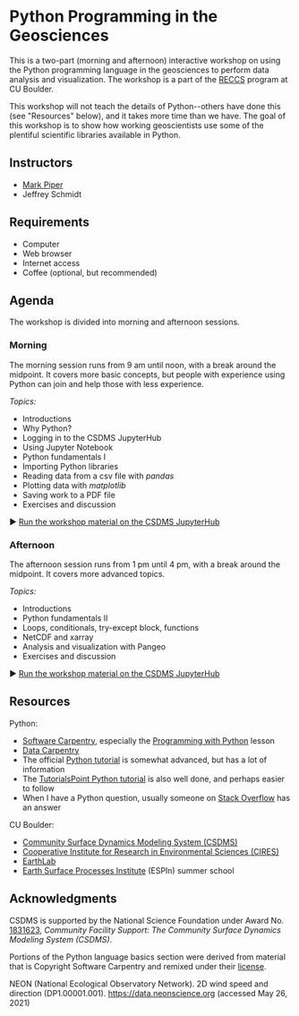 # Python Programming in the Geosciences

This is a two-part (morning and afternoon) interactive workshop
on using the Python programming language in the geosciences
to perform data analysis and visualization.
The workshop is a part of the [RECCS][reccs] program at CU Boulder.

This workshop will not teach the details of Python--others have done this (see "Resources" below),
and it takes more time than we have.
The goal of this workshop is to show how working geoscientists
use some of the plentiful scientific libraries available in Python.


## Instructors

* [Mark Piper](https://instaar.colorado.edu/people/mark-piper/)
* Jeffrey Schmidt


## Requirements

* Computer
* Web browser
* Internet access
* Coffee (optional, but recommended)


## Agenda

The workshop is divided into morning and afternoon sessions.

### Morning

The morning session runs from 9 am until noon,
with a break around the midpoint.
It covers more basic concepts,
but people with experience using Python
can join and help those with less experience.

*Topics:*

* Introductions
* Why Python?
* Logging in to the CSDMS JupyterHub
* Using Jupyter Notebook
* Python fundamentals I
* Importing Python libraries
* Reading data from a csv file with *pandas*
* Plotting data with *matplotlib*
* Saving work to a PDF file
* Exercises and discussion

:arrow_forward: [Run the workshop material on the CSDMS JupyterHub][nbgitpuller-link]

### Afternoon

The afternoon session runs from 1 pm until 4 pm,
with a break around the midpoint.
It covers more advanced topics.

*Topics:*

* Introductions
* Python fundamentals II
* Loops, conditionals, try-except block, functions
* NetCDF and xarray
* Analysis and visualization with Pangeo
* Exercises and discussion

:arrow_forward: [Run the workshop material on the CSDMS JupyterHub][nbgitpuller-link]


## Resources

Python:
* [Software Carpentry][swc], especially the [Programming with Python][swc-python] lesson
* [Data Carpentry][dc]
* The official [Python tutorial][python-tutorial] is somewhat advanced, but has a lot of information
* The [TutorialsPoint Python tutorial][tp-tutorial] is also well done, and perhaps easier to follow
* When I have a Python question, usually someone on [Stack Overflow][stack-overflow] has an answer

CU Boulder:
* [Community Surface Dynamics Modeling System (CSDMS)][csdms]
* [Cooperative Institute for Research in Environmental Sciences (CIRES)][cires]
* [EarthLab][earthlab]
* [Earth Surface Processes Institute][espin] (ESPIn) summer school


## Acknowledgments

CSDMS is supported by the National Science Foundation
under Award No. [1831623][csdms-award],
*Community Facility Support: The Community Surface Dynamics Modeling System (CSDMS)*.

Portions of the Python language basics section were derived
from material that is Copyright Software Carpentry
and remixed under their [license][swc-license].

NEON (National Ecological Observatory Network). 2D wind speed and direction
(DP1.00001.001). https://data.neonscience.org (accessed May 26, 2021)


<!-- Links -->

[cires]: https://cires.colorado.edu/
[csdms]: http://csdms.colorado.edu
[csdms-award]: https://nsf.gov/awardsearch/showAward?AWD_ID=1831623
[dc]: https://datacarpentry.org/
[earthlab]: https://earthlab.colorado.edu/
[espin]: https://github.com/csdms/espin
[nbgitpuller-link]: https://csdms.rc.colorado.edu/hub/user-redirect/git-pull?repo=https%3A%2F%2Fgithub.com%2Fcsdms%2Freccs-2021&urlpath=tree%2Freccs-2021%2Fnotebooks%2F0_overview.ipynb&branch=main
[python-tutorial]: https://docs.python.org/3/tutorial/
[reccs]: https://cires.colorado.edu/outreach/reccs
[swc]: https://software-carpentry.org/
[swc-license]: https://github.com/swcarpentry/python-novice-inflammation/blob/gh-pages/LICENSE.md
[swc-python]: https://swcarpentry.github.io/python-novice-inflammation/
[stack-overflow]: https://stackoverflow.com/
[tp-tutorial]: https://www.tutorialspoint.com/python/index.htm
